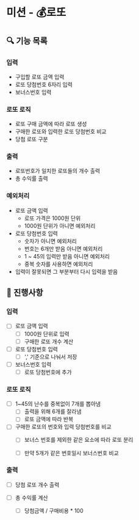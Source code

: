 # 미션 - 💰로또

## 🔍 기능 목록

### 입력

- 구입할 로또 금액 입력
- 로또 당첨번호 6자리 입력
- 보너스번호 입력

### 로또 로직

- 로또 구매 금액에 따라 로또 생성
- 구매한 로또와 입력한 로또 당첨번호 비교
- 당첨 로또 구분

### 출력

- 로또번호가 일치한 로또들의 개수 출력
- 총 수익률 출력

### 예외처리

- 로또 금액 입력
  - 로또 가격은 1000원 단위
  - 1000원 단위가 아니면 예외처리
- 로또 당첨번호 입력
  - 숫자가 아니면 예외처리
  - 번호는 6개만 받음 아니면 예외처리
  - 1 ~ 45의 입력만 받음 아니면 예외처리
  - 중복 숫자를 사용하면 예외처리
- 입력이 잘못되면 그 부분부터 다시 입력을 받음


## 📮 진행사항

### 입력

- [ ] 로또 금액 입력
  - [ ] 1000원 단위로 입력
  - [ ] 구매한 로또 개수 계산

- [ ] 로또 당첨번호 입력
  - [ ] ',' 기준으로 나눠서 저장

- [ ] 보너스번호 입력
  - [ ] 로또 당첨번호에 추가

### 로또 로직

-[ ] 1~45의 난수를 중복없이 7개를 뽑아냄
  - [ ] 출력을 위해 6개를 잘라냄
  - [ ] 로또 금액에 따라 반복

- [ ] 구매한 로또의 번호와 입력 당첨번호를 비교
  - [ ] 보너스 번호를 제외한 같은 요소에 따라 로또 분리
  - [ ] 만약 5개가 같은 번호일시 보너스번호 비교


### 출력

- [ ] 당첨 로또 개수 출력

- [ ] 총 수익률 계산
  - [ ] 당첨금액 / 구매비용 * 100
